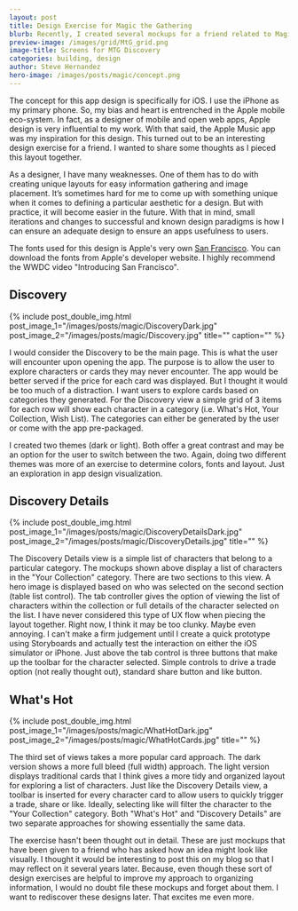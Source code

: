 ```yaml
---
layout: post
title: Design Exercise for Magic the Gathering
blurb: Recently, I created several mockups for a friend related to Magic the Gathering.  Here are a few brief thoughts on the design and layout.
preview-image: /images/grid/MtG_grid.png
image-title: Screens for MTG Discovery
categories: building, design
author: Steve Hernandez
hero-image: /images/posts/magic/concept.png
---
```


The concept for this app design is specifically for iOS.  I use the iPhone as my primary phone.  So, my bias and heart is entrenched in the Apple mobile eco-system.  In fact, as a designer of mobile and open web apps, Apple design is very influential to my work. With that said, the Apple Music app was my inspiration for this design.  This turned out to be an interesting design exercise for a friend.  I wanted to share some thoughts as I pieced this layout together.  

As a designer, I have many weaknesses.  One of them has to do with creating unique layouts for easy information gathering and image placement.  It’s sometimes hard for me to come up with something unique when it comes to defining a particular aesthetic for a design.  But with practice, it will become easier in the future.  With that in mind, small iterations and changes to successful and known design paradigms is how I can ensure an adequate design to ensure an apps usefulness to users.

The fonts used for this design is Apple's very own  [San Francisco](https://developer.apple.com/fonts/).  You can download the fonts from Apple's developer website.  I highly recommend the WWDC video "Introducing San Francisco".   

## Discovery

{% include post_double_img.html post_image_1="/images/posts/magic/DiscoveryDark.jpg" post_image_2="/images/posts/magic/Discovery.jpg" title="" caption="" %}

I would consider the Discovery to be the main page.  This is what the user will encounter upon opening the app.  The purpose is to allow the user to explore characters or cards they may never encounter.  The app would be better served if the price for each card was displayed.  But I thought it would be too much of a distraction.  I want users to explore cards based on categories they generated.  For the Discovery view a simple grid of 3 items for each row will show each character in a category (i.e. What's Hot, Your Collection, Wish List).  The categories can either be generated by the user or come with the app pre-packaged.

I created two themes (dark or light).  Both offer a great contrast and may be an option for the user to switch between the two.  Again, doing two different themes was more of an exercise to determine colors, fonts and layout.  Just an exploration in app design visualization.  

## Discovery Details

{% include post_double_img.html post_image_1="/images/posts/magic/DiscoveryDetailsDark.jpg" post_image_2="/images/posts/magic/DiscoveryDetails.jpg" title="" %}

The Discovery Details view is a simple list of characters that belong to a particular category.  The mockups shown above display a list of characters in the "Your Collection" category.  There are two sections to this view.  A hero image is displayed based on who was selected on the second section (table list control).  The tab controller gives the option of viewing the list of characters within the collection or full details of the character selected on the list.  I have never considered this type of UX flow when piecing the layout together.  Right now, I think it may be too clunky.  Maybe even annoying.  I can't make a firm judgement until I create a quick prototype using Storyboards and actually test the interaction on either the iOS simulator or iPhone.  Just above the tab control is three buttons that make up the toolbar for the character selected.  Simple controls to drive a trade option (not really thought out), standard share button and like button.


## What's Hot

{% include post_double_img.html post_image_1="/images/posts/magic/WhatHotDark.jpg" post_image_2="/images/posts/magic/WhatHotCards.jpg" title=""  %}

The third set of views takes a more popular card approach.  The dark version shows a more full bleed (full width) approach.  The light version displays traditional cards that I think gives a more tidy and organized layout for exploring a list of characters.  Just like the Discovery Details view, a toolbar is inserted for every character card to allow users to quickly trigger a trade, share or like.  Ideally, selecting like will filter the character to the "Your Collection" category.  Both "What's Hot" and "Discovery Details" are two separate approaches for showing essentially the same data.

The exercise hasn't been thought out in detail.  These are just mockups that have been given to a friend who has asked how an idea might look like visually.  I thought it would be interesting to post this on my blog so that I may reflect on it several years later.  Because, even though these sort of design exercises are helpful to improve my approach to organizing information, I would no doubt file these mockups and forget about them.  I want to rediscover these designs later.  That excites me even more.   
